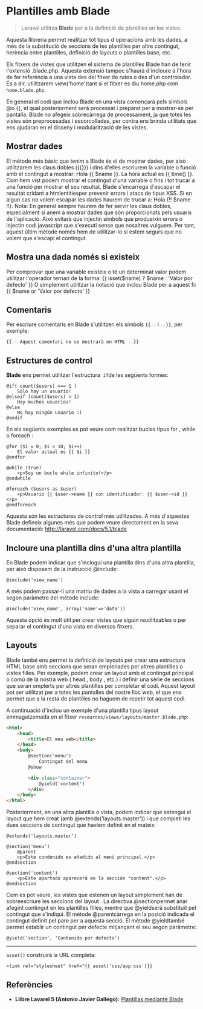 # Plantilles amb Blade

> Laravel utilitza **Blade** per a la definició de plantilles en les vistes. 

Aquesta llibreria permet realitzar tot tipus d'operacions amb les dades, a més de la substitució de seccions de les plantilles per altre contingut, herència entre plantilles, definició de layouts o plantilles base, etc.

Els fitxers de vistes que utilitzen el sistema de plantilles Blade han de tenir l'extensió .blade.php. Aquesta extensió tampoc s'haurà d'incloure a l'hora de fer referència a una vista des del fitxer de rutes o des d'un controlador. És a dir, utilitzarem view('home')tant si el fitxer es diu home.php com `home.blade.php`.

En general el codi que inclou Blade en una vista començarà pels símbols @o {{, el qual posteriorment serà processat i preparat per a mostrar-se per pantalla. Blade no afegeix sobrecàrrega de processament, ja que totes les vistes són preprocesadas i escorcollades, per contra ens brinda utilitats que ens ajudaran en el disseny i modularització de les vistes.

## Mostrar dades

El mètode més bàsic que tenim a Blade és el de mostrar dades, per això utilitzarem les claus dobles ({{}}) i dins d'elles escriurem la variable o funció amb el contingut a mostrar:
Hola {{ $name }}.
La hora actual es {{ time() }}.
Com hem vist podem mostrar el contingut d'una variable o fins i tot trucar a una funció per mostrar el seu resultat. Blade s'encarrega d'escapar el resultat cridant a htmlentitiesper prevenir errors i atacs de tipus XSS. Si en algun cas no volem escapar les dades haurem de trucar a:
Hola {!! $name !!}.
Nota: En general sempre haurem de fer servir les claus dobles, especialment si anem a mostrar dades que són proporcionats pels usuaris de l'aplicació. Això evitarà que injectin símbols que produeixin errors o injectin codi javascript que s'executi sense que nosaltres vulguem. Per tant, aquest últim mètode només hem de utilitzar-lo si estem segurs que no volem que s'escapi el contingut.

## Mostra una dada només si existeix

Per comprovar que una variable existeix o té un determinat valor podem utilitzar l'operador ternari de la forma:
{{ isset($name) ? $name : 'Valor por defecto' }}
O simplement utilitzar la notació que inclou Blade per a aquest fi:
{{ $name or 'Valor por defecto' }}

## Comentaris

Per escriure comentaris en Blade s'utilitzen els símbols `{{--` i `--}}`, per exemple:

`{{-- Aquest comentari no se mostrarà en HTML --}}`

## Estructures de control

**Blade** ens permet utilitzar l'estructura` if`de les següents formes:

``` 
@if( count($users) === 1 )
    Solo hay un usuario!
@elseif (count($users) > 1)
    Hay muchos usuarios!
@else
    No hay ningún usuario :(
@endif
``` 

En els següents exemples es pot veure com realitzar bucles tipus for , while o foreach :

``` 
@for ($i = 0; $i < 10; $i++)
    El valor actual es {{ $i }}
@endfor

@while (true)
    <p>Soy un bucle while infinito!</p>
@endwhile

@foreach ($users as $user)
    <p>Usuario {{ $user->name }} con identificador: {{ $user->id }}</p>
@endforeach
``` 

Aquesta són les estructures de control més utilitzades. A més d'aquestes Blade defineix algunes més que podem veure directament en la seva documentació: http://laravel.com/docs/5.1/blade

## Incloure una plantilla dins d'una altra plantilla

En Blade podem indicar que s'inclogui una plantilla dins d'una altra plantilla, per això disposem de la instrucció @include:

`@include('view_name')`

A més podem passar-li una matriu de dades a la vista a carregar usant el segon paràmetre del mètode include:

`@include('view_name', array('some'=>'data'))`

Aquesta opció és molt útil per crear vistes que siguin reutilitzables o per separar el contingut d'una vista en diversos fitxers.

## Layouts

Blade també ens permet la definició de layouts per crear una estructura HTML base amb seccions que seran emplenades per altres plantilles o vistes filles. Per exemple, podem crear un layout amb el contingut principal o comú de la nostra web ( head , body , etc.) i definir una sèrie de seccions que seran omplerts per altres plantilles per completar el codi. Aquest layout pot ser utilitzat per a totes les pantalles del nostre lloc web, el que ens permet que a la resta de plantilles no haguem de repetir tot aquest codi.

A continuació d'inclou un exemple d'una plantilla tipus layout emmagatzemada en el fitxer `resources/views/layouts/master.blade.php`:

```html
<html>
    <head>
        <title>El meu web</title>
    </head>
    <body>
        @section('menu')
            Contingut del menu
        @show

        <div class="container">
            @yield('content')
        </div>
    </body>
</html>
``` 

Posteriorment, en una altra plantilla o vista, podem indicar que estengui el layout que hem creat (amb @extends('layouts.master')) i que completi les dues seccions de contingut que havíem definit en el mateix:

``` 
@extends('layouts.master')

@section('menu')
    @parent
    <p>Este condenido es añadido al menú principal.</p>
@endsection

@section('content')
    <p>Este apartado aparecerá en la sección "content".</p>
@endsection
``` 

Com es pot veure, les vistes que estenen un layout simplement han de sobreescriure les seccions del layout . La directiva @sectionpermet anar afegint contingut en les plantilles filles, mentre que @yieldserà substituït pel contingut que s'indiqui. El mètode @parentcàrrega en la posició indicada el contingut definit pel pare per a aquesta secció.
El mètode @yieldtambé permet establir un contingut per defecte mitjançant el seu segon paràmetre:

`@yield('section', 'Contenido por defecto')`


---
`asset()` construirà la URL completa:

`<link rel="stylesheet" href="{{ asset('css/app.css')}}`


## Referències

* **Llibre Lavarel 5 (Antonio Javier Gallego):** [Plantillas mediante Blade](https://ajgallego.gitbooks.io/laravel-5/content/capitulo_1_plantillas.html)


